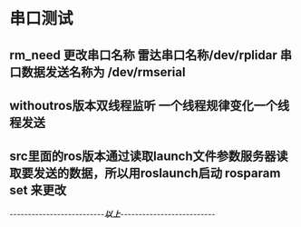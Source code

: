 # 串口测试
## rm_need 更改串口名称 雷达串口名称/dev/rplidar  串口数据发送名称为 /dev/rmserial
## withoutros版本双线程监听 一个线程规律变化一个线程发送 
## src里面的ros版本通过读取launch文件参数服务器读取要发送的数据，所以用roslaunch启动 rosparam set 来更改

--------------------------***以上***--------------------------
 

 
